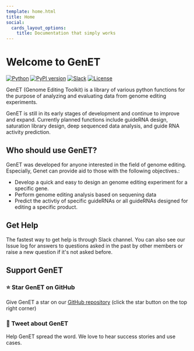 ```yaml
---
template: home.html
title: Home
social:
  cards_layout_options:
    title: Documentation that simply works
---
```


# Welcome to GenET
[![Python](https://img.shields.io/badge/Python-3.7%20%7C%203.8%20%7C%203.9%20%7C%203.10-blue)](https://badge.fury.io/py/genet) 
[![PyPI version](https://badge.fury.io/py/genet.svg)](https://badge.fury.io/py/genet) 
[![Slack](https://img.shields.io/badge/slack-chat-blueviolet.svg?logo=slack)](https://genethq.slack.com/archives/C04DP727E4E)
[![License](https://img.shields.io/pypi/l/ansicolortags.svg)](https://img.shields.io/pypi/l/ansicolortags.svg) 


GenET (Genome Editing Toolkit) is a library of various python functions for the purpose of analyzing and evaluating data from genome editing experiments. 

GenET is still in its early stages of development and continue to improve and expand. Currently planned functions include guideRNA design, saturation library design, deep sequenced data analysis, and guide RNA activity prediction.


## Who should use GenET?
GenET was developed for anyone interested in the field of genome editing. Especially, Genet can provide aid to those with the following objectives.: <br />

- Develop a quick and easy to design an genome editing experiment for a specific gene.
- Perform genome editing analysis based on sequening data
- Predict the activtiy of specific guideRNAs or all guideRNAs designed for editing a specific product.

## Get Help
The fastest way to get help is through Slack channel. You can also see our Issue log for answers to questions asked in the past by other members or raise a new question if it's not asked before. 
<!-- (만약 FAQ 페이지를 만들면) Check our Frequently Asked Questions (FAQs) page. -->

## Support GenET
### ⭐ Star GenET on GitHub
Give GenET a star on our [GitHub repository](https://github.com/Goosang-Yu/genet) (click the star button on the top right corner)

### 📢 Tweet about GenET
Help GenET spread the word. We love to hear success stories and use cases.